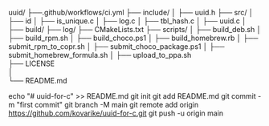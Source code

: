 uuid/
├──.github/workflows/ci.yml
├── include/
│    ├── uuid.h
├── src/
│    ├── id
│        ├── is_unique.c
│        ├── log.c
│        ├── tbl_hash.c
│        ├── uuid.c
│        
├── build/
├── log/
├── CMakeLists.txt
├── scripts/
│   ├── build_deb.sh
│   ├── build_rpm.sh
│   ├── build_choco.ps1
│   ├── build_homebrew.rb
│   ├── submit_rpm_to_copr.sh
│   ├── submit_choco_package.ps1
│   ├── submit_homebrew_formula.sh
│   ├── upload_to_ppa.sh    
├── LICENSE   
│   
└── README.md







echo "# uuid-for-c" >> README.md
git init
git add README.md
git commit -m "first commit"
git branch -M main
git remote add origin https://github.com/kovarike/uuid-for-c.git
git push -u origin main